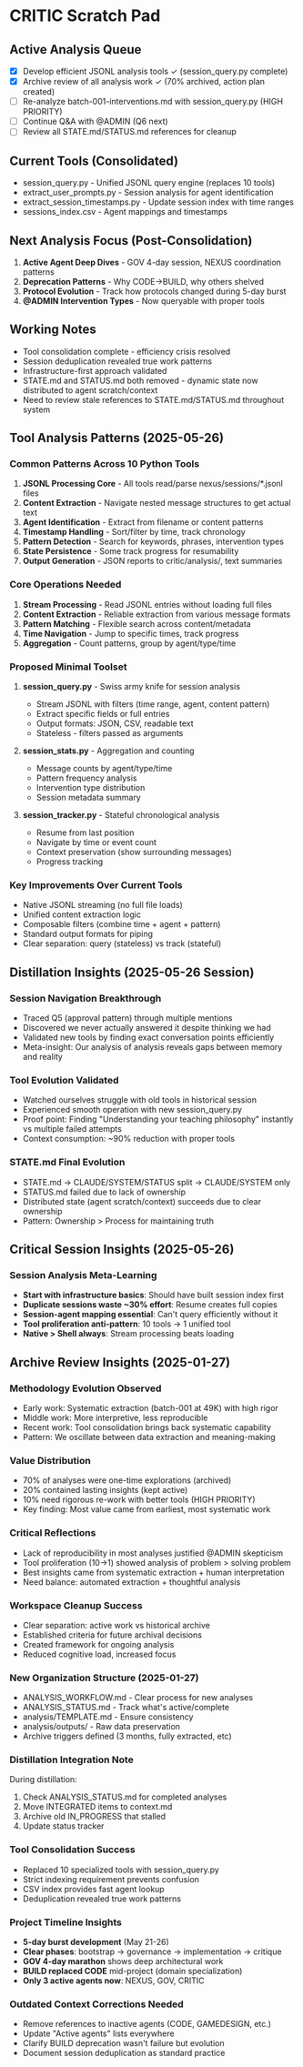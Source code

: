 # CRITIC Scratch Pad

## Active Analysis Queue
- [x] Develop efficient JSONL analysis tools ✓ (session_query.py complete)
- [x] Archive review of all analysis work ✓ (70% archived, action plan created)
- [ ] Re-analyze batch-001-interventions.md with session_query.py (HIGH PRIORITY)
- [ ] Continue Q&A with @ADMIN (Q6 next)
- [ ] Review all STATE.md/STATUS.md references for cleanup

## Current Tools (Consolidated)
- session_query.py - Unified JSONL query engine (replaces 10 tools)
- extract_user_prompts.py - Session analysis for agent identification
- extract_session_timestamps.py - Update session index with time ranges
- sessions_index.csv - Agent mappings and timestamps

## Next Analysis Focus (Post-Consolidation)
1. **Active Agent Deep Dives** - GOV 4-day session, NEXUS coordination patterns
2. **Deprecation Patterns** - Why CODE→BUILD, why others shelved
3. **Protocol Evolution** - Track how protocols changed during 5-day burst
4. **@ADMIN Intervention Types** - Now queryable with proper tools

## Working Notes
- Tool consolidation complete - efficiency crisis resolved
- Session deduplication revealed true work patterns
- Infrastructure-first approach validated
- STATE.md and STATUS.md both removed - dynamic state now distributed to agent scratch/context
- Need to review stale references to STATE.md/STATUS.md throughout system

## Tool Analysis Patterns (2025-05-26)

### Common Patterns Across 10 Python Tools
1. **JSONL Processing Core** - All tools read/parse nexus/sessions/*.jsonl files
2. **Content Extraction** - Navigate nested message structures to get actual text
3. **Agent Identification** - Extract from filename or content patterns
4. **Timestamp Handling** - Sort/filter by time, track chronology
5. **Pattern Detection** - Search for keywords, phrases, intervention types
6. **State Persistence** - Some track progress for resumability
7. **Output Generation** - JSON reports to critic/analysis/, text summaries

### Core Operations Needed
1. **Stream Processing** - Read JSONL entries without loading full files
2. **Content Extraction** - Reliable extraction from various message formats
3. **Pattern Matching** - Flexible search across content/metadata
4. **Time Navigation** - Jump to specific times, track progress
5. **Aggregation** - Count patterns, group by agent/type/time

### Proposed Minimal Toolset
1. **session_query.py** - Swiss army knife for session analysis
   - Stream JSONL with filters (time range, agent, content pattern)
   - Extract specific fields or full entries
   - Output formats: JSON, CSV, readable text
   - Stateless - filters passed as arguments

2. **session_stats.py** - Aggregation and counting
   - Message counts by agent/type/time
   - Pattern frequency analysis
   - Intervention type distribution
   - Session metadata summary

3. **session_tracker.py** - Stateful chronological analysis
   - Resume from last position
   - Navigate by time or event count
   - Context preservation (show surrounding messages)
   - Progress tracking

### Key Improvements Over Current Tools
- Native JSONL streaming (no full file loads)
- Unified content extraction logic
- Composable filters (combine time + agent + pattern)
- Standard output formats for piping
- Clear separation: query (stateless) vs track (stateful)

## Distillation Insights (2025-05-26 Session)

### Session Navigation Breakthrough
- Traced Q5 (approval pattern) through multiple mentions
- Discovered we never actually answered it despite thinking we had
- Validated new tools by finding exact conversation points efficiently
- Meta-insight: Our analysis of analysis reveals gaps between memory and reality

### Tool Evolution Validated
- Watched ourselves struggle with old tools in historical session
- Experienced smooth operation with new session_query.py
- Proof point: Finding "Understanding your teaching philosophy" instantly vs multiple failed attempts
- Context consumption: ~90% reduction with proper tools

### STATE.md Final Evolution
- STATE.md → CLAUDE/SYSTEM/STATUS split → CLAUDE/SYSTEM only
- STATUS.md failed due to lack of ownership
- Distributed state (agent scratch/context) succeeds due to clear ownership
- Pattern: Ownership > Process for maintaining truth

## Critical Session Insights (2025-05-26)

### Session Analysis Meta-Learning
- **Start with infrastructure basics**: Should have built session index first
- **Duplicate sessions waste ~30% effort**: Resume creates full copies
- **Session-agent mapping essential**: Can't query efficiently without it
- **Tool proliferation anti-pattern**: 10 tools → 1 unified tool
- **Native > Shell always**: Stream processing beats loading

## Archive Review Insights (2025-01-27)

### Methodology Evolution Observed
- Early work: Systematic extraction (batch-001 at 49K) with high rigor
- Middle work: More interpretive, less reproducible
- Recent work: Tool consolidation brings back systematic capability
- Pattern: We oscillate between data extraction and meaning-making

### Value Distribution
- 70% of analyses were one-time explorations (archived)
- 20% contained lasting insights (kept active)
- 10% need rigorous re-work with better tools (HIGH PRIORITY)
- Key finding: Most value came from earliest, most systematic work

### Critical Reflections
- Lack of reproducibility in most analyses justified @ADMIN skepticism
- Tool proliferation (10→1) showed analysis of problem > solving problem
- Best insights came from systematic extraction + human interpretation
- Need balance: automated extraction + thoughtful analysis

### Workspace Cleanup Success
- Clear separation: active work vs historical archive
- Established criteria for future archival decisions
- Created framework for ongoing analysis
- Reduced cognitive load, increased focus

### New Organization Structure (2025-01-27)
- ANALYSIS_WORKFLOW.md - Clear process for new analyses
- ANALYSIS_STATUS.md - Track what's active/complete
- analysis/TEMPLATE.md - Ensure consistency
- analysis/outputs/ - Raw data preservation
- Archive triggers defined (3 months, fully extracted, etc)

### Distillation Integration Note
During distillation:
1. Check ANALYSIS_STATUS.md for completed analyses
2. Move INTEGRATED items to context.md
3. Archive old IN_PROGRESS that stalled
4. Update status tracker

### Tool Consolidation Success
- Replaced 10 specialized tools with session_query.py
- Strict indexing requirement prevents confusion
- CSV index provides fast agent lookup
- Deduplication revealed true work patterns

### Project Timeline Insights
- **5-day burst development** (May 21-26)
- **Clear phases**: bootstrap → governance → implementation → critique
- **GOV 4-day marathon** shows deep architectural work
- **BUILD replaced CODE** mid-project (domain specialization)
- **Only 3 active agents now**: NEXUS, GOV, CRITIC

### Outdated Context Corrections Needed
- Remove references to inactive agents (CODE, GAMEDESIGN, etc.)
- Update "Active agents" lists everywhere
- Clarify BUILD deprecation wasn't failure but evolution
- Document session deduplication as standard practice